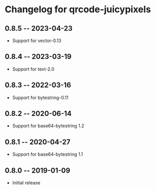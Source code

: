 # Changelog for qrcode-juicypixels

## 0.8.5 -- 2023-04-23

* Support for vector-0.13

## 0.8.4 -- 2023-03-19

* Support for text-2.0

## 0.8.3 -- 2022-03-16

* Support for bytestring-0.11

## 0.8.2 -- 2020-06-14

* Support for base64-bytestring 1.2

## 0.8.1 -- 2020-04-27

* Support for base64-bytestring 1.1

## 0.8.0 -- 2019-01-09

* Initial release
